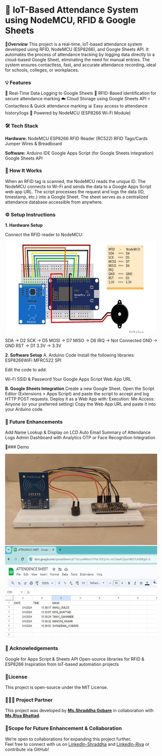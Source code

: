 # 📌 IoT-Based Attendance System using NodeMCU, RFID & Google Sheets

📖***Overview***
This project is a real-time, IoT-based attendance system developed using RFID, NodeMCU (ESP8266), and Google Sheets API. It automates the process of attendance tracking by logging data directly to a cloud-based Google Sheet, eliminating the need for manual entries. The system ensures contactless, fast, and accurate attendance recording, ideal for schools, colleges, or workplaces.
### 💡 Features

📶 Real-Time Data Logging to Google Sheets
🪪 RFID-Based Identification for secure attendance marking
☁️ Cloud Storage using Google Sheets API
⚡ Contactless & Quick attendance marking
📊 Easy access to attendance history/logs
🔌 Powered by NodeMCU (ESP8266 Wi-Fi Module)

### 🛠️ Tech Stack

**Hardware:**
NodeMCU ESP8266
RFID Reader (RC522)
RFID Tags/Cards
Jumper Wires & Breadboard

**Software:**
Arduino IDE
Google Apps Script (for Google Sheets integration)
Google Sheets API

### 🔧 How It Works
When an RFID tag is scanned, the NodeMCU reads the unique ID.
The NodeMCU connects to Wi-Fi and sends the data to a Google Apps Script web app URL.
The script processes the request and logs the data (ID, timestamp, etc.) into a Google Sheet.
The sheet serves as a centralized attendance database accessible from anywhere.

### ⚙️ Setup Instructions
**1. Hardware Setup**
  
Connect the RFID reader to NodeMCU:

<img src="circuit_diagram.jpg" alt="Hardware Circuit diagram" width="500" height="300">

SDA → D2
SCK → D5
MOSI → D7
MISO → D6
IRQ → Not Connected
GND → GND
RST → D1
3.3V → 3.3V

**2. Software Setup**
A. Arduino Code
Install the following libraries:
ESP8266WiFi
MFRC522
SPI

Edit the code to add:

Wi-Fi SSID & Password
Your Google Apps Script Web App URL

**B. Google Sheets Integration**
Create a new Google Sheet.
Open the Script Editor (Extensions > Apps Script) and paste the script to accept and log HTTP POST requests.
Deploy it as a Web App with:
Execution: Me
Access: Anyone (or your preferred setting)
Copy the Web App URL and paste it into your Arduino code.

### 🚀 Future Enhancements
Add Name Lookup & Display on LCD
Auto Email Summary of Attendance Logs
Admin Dashboard with Analytics
OTP or Face Recognition Integration

📸### Demo

<img src="hardware_setup.jpg" alt="RFID Setup" width="500" height="300">
<img src="google_sheet_output.jpg" alt="Example output on google sheet" width="500" height="300">

### 🙌 Acknowledgements
Google for Apps Script & Sheets API
Open-source libraries for RFID & ESP8266
Inspiration from IoT-based automation projects

### 📃License
This project is open-source under the MIT License.

### 🧑‍🤝‍🧑 Project Partner
This project was developed by **[Ms.Shraddha Gobare](https://www.linkedin.com/in/shraddha-gobare)** in collaboration with **[Ms.Riya Bhattad](https://www.linkedin.com/in/riya-bhattad)**.

 ###  🚀Scope for Future Enhancement & Collaboration
We’re open to collaborations for expanding this project further.  
Feel free to connect with us on [LinkedIn-Shraddha](https://www.linkedin.com/in/shraddha-gobare)  and [LinkedIn-Riya](https://www.linkedin.com/in/riya-bhattad) or contribute via GitHub!


